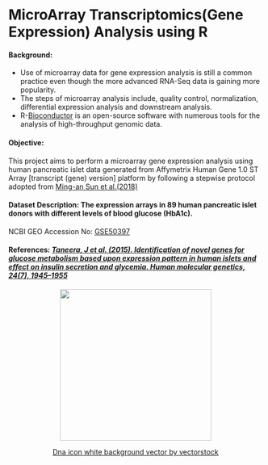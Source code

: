 #  MicroArray Transcriptomics(Gene Expression) Analysis using R

#### Background:
- Use of microarray data for gene expression analysis is still a common practice even though the more advanced RNA-Seq data is gaining more popularity.
- The steps of microarray analysis include, quality control, normalization, differential expression analysis and downstream analysis.
- R-[Bioconductor](https://www.bioconductor.org/) is an open-source software with numerous tools for the analysis of high-throughput genomic data.

#### Objective:
This project aims to perform a microarray gene expression analysis using human pancreatic islet data generated from Affymetrix Human Gene 1.0 ST Array [transcript (gene) version] platform by following a stepwise protocol adopted from [Ming-an Sun et al.(2018)](https://pubmed.ncbi.nlm.nih.gov/29508287/)

#### Dataset Description: The expression arrays in 89 human pancreatic islet donors with different levels of blood glucose (HbA1c).
NCBI GEO Accession No: [GSE50397](https://www.ncbi.nlm.nih.gov/geo/query/acc.cgi?acc=GSE50397) 

#### References: *[Taneera, J et al. (2015). Identification of novel genes for glucose metabolism based upon expression pattern in human islets and effect on insulin secretion and glycemia. Human molecular genetics, 24(7), 1945–1955](https://doi.org/10.1093/hmg/ddu610)*

<p align="center">
  <img width="300" height="300" src="https://cdn2.vectorstock.com/i/thumb-large/42/21/dna-icon-white-background-vector-36784221.jpg">
</p>

<p align="center">
<a href="https://www.vectorstock.com/royalty-free-vector/dna-icon-white-background-vector-36784221">Dna icon white background vector by vectorstock</a></p>
